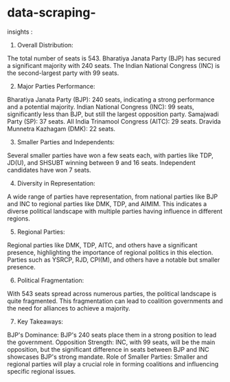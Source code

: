 # data-scraping-

insights :

1. Overall Distribution:

The total number of seats is 543.
Bharatiya Janata Party (BJP) has secured a significant majority with 240 seats.
The Indian National Congress (INC) is the second-largest party with 99 seats.

2. Major Parties Performance:

Bharatiya Janata Party (BJP): 240 seats, indicating a strong performance and a potential majority.
Indian National Congress (INC): 99 seats, significantly less than BJP, but still the largest opposition party.
Samajwadi Party (SP): 37 seats.
All India Trinamool Congress (AITC): 29 seats.
Dravida Munnetra Kazhagam (DMK): 22 seats.

3. Smaller Parties and Independents:

Several smaller parties have won a few seats each, with parties like TDP, JD(U), and SHSUBT winning between 9 and 16 seats.
Independent candidates have won 7 seats.

4. Diversity in Representation:

A wide range of parties have representation, from national parties like BJP and INC to regional parties like DMK, TDP, and AIMIM.
This indicates a diverse political landscape with multiple parties having influence in different regions.

5. Regional Parties:

Regional parties like DMK, TDP, AITC, and others have a significant presence, highlighting the importance of regional politics in this election.
Parties such as YSRCP, RJD, CPI(M), and others have a notable but smaller presence.

6. Political Fragmentation:

With 543 seats spread across numerous parties, the political landscape is quite fragmented.
This fragmentation can lead to coalition governments and the need for alliances to achieve a majority.

7. Key Takeaways:

BJP's Dominance: BJP's 240 seats place them in a strong position to lead the government.
Opposition Strength: INC, with 99 seats, will be the main opposition, but the significant difference in seats between BJP and INC showcases BJP's strong mandate.
Role of Smaller Parties: Smaller and regional parties will play a crucial role in forming coalitions and influencing specific regional issues.
